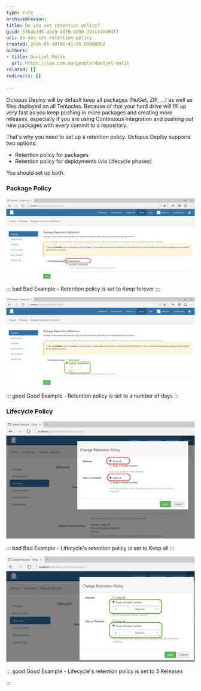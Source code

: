```yaml
---
type: rule
archivedreason: 
title: Do you set retention policy?
guid: 57bab1d9-abe5-48f0-b090-3b1c14e49df7
uri: do-you-set-retention-policy
created: 2016-05-30T06:41:05.0000000Z
authors:
- title: Danijel Malik
  url: https://ssw.com.au/people/danijel-malik
related: []
redirects: []

---
```


Octopus Deploy will by default keep all packages (NuGet, ZIP, …) as well as files deployed on all Tentacles. Because of that your hard drive will fill up very fast as you keep pushing in more packages and creating more releases, especially if you are using Continuous Integration and pushing out new packages with every commit to a repository.

<!--endintro-->
 That's why you need to set up a retention policy. Octopus Deploy supports two options:

* Retention policy for packages
* Retention policy for deployments (via Lifecycle phases)

You should set up both.



### Package Policy




![2016-05-30_15-00-04.png](2016-05-30_15-00-04.png)



::: bad
Bad Example - Retention policy is set to Keep forever
:::




![2016-05-30_15-00-29.png](2016-05-30_15-00-29.png)


::: good
Good Example - Retention policy is set to a number of days
:::




### Lifecycle Policy


![2016-05-30_15-01-55.png](2016-05-30_15-01-55.png)


::: bad
Bad Example - Lifecycle's retention policy is set to Keep all
:::




![2016-05-30_15-49-37.png](2016-05-30_15-49-37.png)


::: good
Good Example - Lifecycle's retention policy is set to 3 Releases

:::
